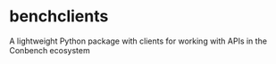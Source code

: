 # benchclients

A lightweight Python package with clients for working with APIs in the Conbench ecosystem
